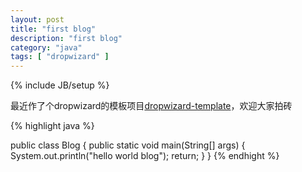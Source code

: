 ```yaml
---
layout: post
title: "first blog"
description: "first blog"
category: "java"
tags: [ "dropwizard" ]
---
```

{% include JB/setup %}

最近作了个dropwizard的模板项目[dropwizard-template](https://github.com/epiphyllum/dropwizard-template.git)，欢迎大家拍砖


{% highlight java %}

public class Blog {
    public static void main(String[] args) {
		System.out.println("hello world blog");
		return;
	}
}
{% endhight %}

